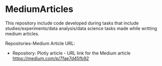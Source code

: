# MediumArticles
This repository include code developed during tasks that include studies/experiments/data analysis/data science tasks made while writting medium articles.

Repositories-Medium Article URL:
- Repository: Plotly article - URL link for the Medium article https://medium.com/p/7fae7d45fb92
